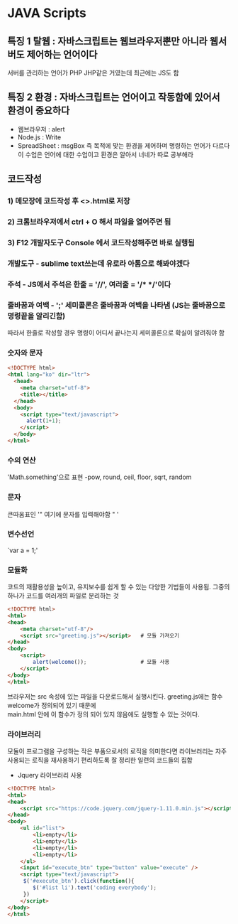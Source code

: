 # JAVA Scripts

## 특징 1 탈웹 : 자바스크립트는 웹브라우저뿐만 아니라 웹서버도 제어하는 언어이다
서버를 관리하는 언어가 PHP JHP같은 거였는데 최근에는 JS도 함

## 특징 2 환경 : 자바스크립트는 언어이고 작동함에 있어서 환경이 중요하다
- 웹브라우저 : alert 
- Node.js : Write
- SpreadSheet : msgBox
즉 목적에 맞는 환경을 제어하며 명령하는 언어가 다르다 <br/>
이 수업은 언어에 대한 수업이고 환경은 알아서 너네가 따로 공부해라

## 코드작성
### 1) 메모장에 코드작성 후 <>.html로 저장
### 2) 크롬브라우저에서 ctrl + O 해서 파일을 열어주면 됨
### 3) F12 개발자도구 Console 에서 코드작성해주면 바로 실행됨

### 개발도구 - sublime text쓰는데 유로라 아톰으로 해봐야겠다

### 주석 - JS에서 주석은 한줄 = '//', 여러줄 =  '/* */'이다
### 줄바꿈과 여백 - ';' 세미콜론은 줄바꿈과 여백을 나타냄 (JS는 줄바꿈으로 명령끝을 알리긴함)
따라서 한줄로 작성할 경우 명령이 어디서 끝나는지 세미콜론으로 확실이 알려줘야 함

### 숫자와 문자
```html
<!DOCTYPE html>
<html lang="ko" dir="ltr">
  <head>
    <meta charset="utf-8">
    <title></title>
  </head>
  <body>
    <script type="text/javascript">
      alert(1+1);
    </script>
  </body>
</html>
```

### 수의 연산
'Math.something'으로 표현
-pow, round, ceil, floor, sqrt, random

### 문자
큰따옴표인 '" 여기에 문자를 입력해야함 " '

### 변수선언
`var a = 1;'

### 모듈화 
코드의 재활용성을 높이고, 유지보수를 쉽게 할 수 있는 다양한 기법들이 사용됨. 그중의 하나가 코드를 여러개의 파일로 분리하는 것
```html
<!DOCTYPE html>
<html>
<head>
    <meta charset="utf-8"/>
    <script src="greeting.js"></script>   # 모듈 가져오기
</head>
<body>
    <script>
        alert(welcome());                 # 모듈 사용
    </script>
</body>
</html>
```
브라우저는 src 속성에 있는 파일을 다운로드해서 실행시킨다. greeting.js에는 함수 welcome가 정의되어 있기 때문에<br/>
main.html 안에 이 함수가 정의 되어 있지 않음에도 실행할 수 있는 것이다.

### 라이브러리
모듈이 프로그램을 구성하는 작은 부품으로서의 로직을 의미한다면 라이브러리는 자주 사용되는 로직을 재사용하기 편리하도록 잘 정리한 일련의 코드들의 집합

- Jquery 라이브러리 사용
```html
<!DOCTYPE html>
<html>
<head>
    <script src="https://code.jquery.com/jquery-1.11.0.min.js"></script>
</head>
<body>
    <ul id="list">
        <li>empty</li>
        <li>empty</li>
        <li>empty</li>
        <li>empty</li>
    </ul>
    <input id="execute_btn" type="button" value="execute" />
    <script type="text/javascript">
     $('#execute_btn').click(function(){
        $('#list li').text('coding everybody');
     })
    </script>
</body>
</html>
```
